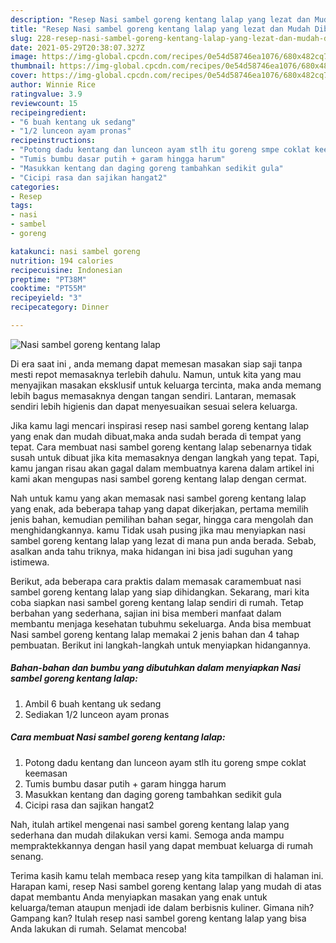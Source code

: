 ```yaml
---
description: "Resep Nasi sambel goreng kentang lalap yang lezat dan Mudah Dibuat"
title: "Resep Nasi sambel goreng kentang lalap yang lezat dan Mudah Dibuat"
slug: 228-resep-nasi-sambel-goreng-kentang-lalap-yang-lezat-dan-mudah-dibuat
date: 2021-05-29T20:38:07.327Z
image: https://img-global.cpcdn.com/recipes/0e54d58746ea1076/680x482cq70/nasi-sambel-goreng-kentang-lalap-foto-resep-utama.jpg
thumbnail: https://img-global.cpcdn.com/recipes/0e54d58746ea1076/680x482cq70/nasi-sambel-goreng-kentang-lalap-foto-resep-utama.jpg
cover: https://img-global.cpcdn.com/recipes/0e54d58746ea1076/680x482cq70/nasi-sambel-goreng-kentang-lalap-foto-resep-utama.jpg
author: Winnie Rice
ratingvalue: 3.9
reviewcount: 15
recipeingredient:
- "6 buah kentang uk sedang"
- "1/2 lunceon ayam pronas"
recipeinstructions:
- "Potong dadu kentang dan lunceon ayam stlh itu goreng smpe coklat keemasan"
- "Tumis bumbu dasar putih + garam hingga harum"
- "Masukkan kentang dan daging goreng tambahkan sedikit gula"
- "Cicipi rasa dan sajikan hangat2"
categories:
- Resep
tags:
- nasi
- sambel
- goreng

katakunci: nasi sambel goreng 
nutrition: 194 calories
recipecuisine: Indonesian
preptime: "PT38M"
cooktime: "PT55M"
recipeyield: "3"
recipecategory: Dinner

---
```



![Nasi sambel goreng kentang lalap](https://img-global.cpcdn.com/recipes/0e54d58746ea1076/680x482cq70/nasi-sambel-goreng-kentang-lalap-foto-resep-utama.jpg)

Di era  saat ini , anda memang dapat memesan masakan siap saji tanpa mesti repot memasaknya terlebih dahulu. Namun, untuk kita yang mau menyajikan masakan eksklusif untuk keluarga tercinta, maka anda memang lebih bagus memasaknya dengan tangan sendiri. Lantaran, memasak sendiri lebih higienis dan dapat menyesuaikan sesuai selera keluarga.

Jika kamu lagi mencari inspirasi resep nasi sambel goreng kentang lalap yang enak dan mudah dibuat,maka anda sudah berada di tempat yang tepat. Cara membuat nasi sambel goreng kentang lalap  sebenarnya tidak susah untuk dibuat jika kita memasaknya dengan langkah yang tepat. Tapi, kamu jangan risau akan gagal dalam membuatnya 
karena dalam artikel ini kami akan mengupas nasi sambel goreng kentang lalap dengan cermat.  



Nah untuk kamu yang akan memasak nasi sambel goreng kentang lalap yang enak, ada beberapa tahap yang dapat dikerjakan, pertama memilih jenis bahan, kemudian pemilihan bahan segar, hingga cara mengolah dan menghidangkannya. kamu Tidak usah pusing jika mau menyiapkan nasi sambel goreng kentang lalap yang lezat di mana pun anda berada. Sebab, asalkan anda  tahu triknya, maka hidangan ini bisa jadi suguhan yang istimewa.

Berikut, ada beberapa cara praktis  dalam memasak caramembuat nasi sambel goreng kentang lalap yang siap dihidangkan. Sekarang, mari kita coba siapkan nasi sambel goreng kentang lalap sendiri di rumah. Tetap berbahan yang sederhana, sajian ini bisa memberi manfaat dalam membantu menjaga kesehatan tubuhmu sekeluarga. Anda bisa membuat Nasi sambel goreng kentang lalap memakai 2 jenis bahan dan 4 tahap pembuatan. Berikut ini langkah-langkah untuk menyiapkan hidangannya.

<!--inarticleads1-->

##### Bahan-bahan dan bumbu yang dibutuhkan dalam menyiapkan Nasi sambel goreng kentang lalap:

1. Ambil 6 buah kentang uk sedang
1. Sediakan 1/2 lunceon ayam pronas




<!--inarticleads2-->

##### Cara membuat Nasi sambel goreng kentang lalap:

1. Potong dadu kentang dan lunceon ayam stlh itu goreng smpe coklat keemasan
1. Tumis bumbu dasar putih + garam hingga harum
1. Masukkan kentang dan daging goreng tambahkan sedikit gula
1. Cicipi rasa dan sajikan hangat2




Nah, itulah artikel mengenai  nasi sambel goreng kentang lalap  yang sederhana dan mudah dilakukan versi kami. Semoga anda mampu mempraktekkannya dengan hasil yang dapat membuat keluarga di rumah senang. 

Terima kasih kamu telah membaca resep yang kita tampilkan di halaman ini. Harapan kami, resep  Nasi sambel goreng kentang lalap yang mudah di atas dapat membantu Anda menyiapkan masakan yang enak untuk keluarga/teman ataupun menjadi ide dalam berbisnis kuliner. Gimana nih? Gampang kan? Itulah resep nasi sambel goreng kentang lalap yang bisa Anda lakukan di rumah. Selamat mencoba!

